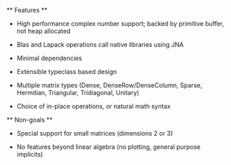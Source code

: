 
** Features **

- High performance complex number support; backed by primitive buffer, not heap allocated

- Blas and Lapack operations call native libraries using JNA

- Minimal dependencies

- Extensible typeclass based design

- Multiple matrix types (Dense, DenseRow/DenseColumn, Sparse, Hermitian, Triangular, Tridiagonal, Unitary)

- Choice of in-place operations, or natural math syntax


** Non-goals **

- Special support for small matrices (dimensions 2 or 3)

- No features beyond linear algebra (no plotting, general purpose implicits)
